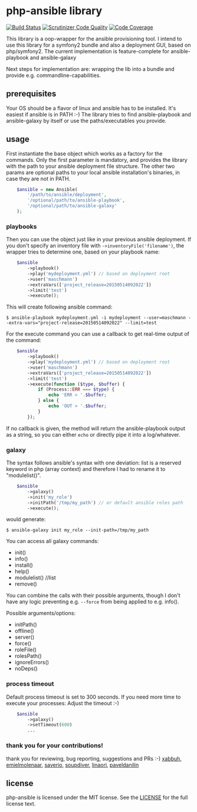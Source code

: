 # php-ansible library
[![Build Status](https://travis-ci.org/maschmann/php-ansible.png?branch=master)](https://travis-ci.org/maschmann/php-ansible)
[![Scrutinizer Code Quality](https://scrutinizer-ci.com/g/maschmann/php-ansible/badges/quality-score.png?b=master)](https://scrutinizer-ci.com/g/maschmann/php-ansible/?branch=master)
[![Code Coverage](https://scrutinizer-ci.com/g/maschmann/php-ansible/badges/coverage.png?b=master)](https://scrutinizer-ci.com/g/maschmann/php-ansible/?branch=master)

This library is a oop-wrapper for the ansible provisioning tool.
I intend to use this library for a symfony2 bundle and also a deployment GUI, based on php/symfony2.
The current implementation is feature-complete for ansible-playbook and ansible-galaxy

Next steps for implementation are: wrapping the lib into a bundle and provide e.g. commandline-capabilities.

## prerequisites

Your OS should be a flavor of linux and ansible has to be installed. It's easiest if ansible is in PATH :-)
The library tries to find ansible-playbook and ansible-galaxy by itself or use the paths/executables you provide. 

## usage

First instantiate the base object which works as a factory for the commands.
Only the first parameter is mandatory, and provides the library with the path to your ansible deployment file structure. The other two params are optional paths to your local ansible installation's binaries, in case they are not in PATH.

```php
    $ansible = new Ansible(
        '/path/to/ansible/deployment',
        '/optional/path/to/ansible-playbook',
        '/optional/path/to/ansible-galaxy'
    );
```

### playbooks

Then you can use the object just like in your previous ansible deployment.
If you don't specify an inventory file with ```->inventoryFile('filename')```, the wrapper tries to determine one, based on your playbook name: 

```php
    $ansible
        ->playbook()
        ->play('mydeployment.yml') // based on deployment root 
        ->user('maschmann')
        ->extraVars(['project_release=20150514092022'])
        ->limit('test')
        ->execute();
```

This will create following ansible command:

```
$ ansible-playbook mydeployment.yml -i mydeployment --user=maschmann --extra-vars="project-release=20150514092022" --limit=test
```


For the execute command you can use a callback to get real-time output of the command:

```php
    $ansible
        ->playbook()
        ->play('mydeployment.yml') // based on deployment root 
        ->user('maschmann')
        ->extraVars(['project_release=20150514092022'])
        ->limit('test')
        ->execute(function ($type, $buffer) {
            if (Process::ERR === $type) {
                echo 'ERR > '.$buffer;
            } else {
                echo 'OUT > '.$buffer;
            }
        });
```
If no callback is given, the method will return the ansible-playbook output as a string, so you can either ```echo``` or directly pipe it into a log/whatever.

### galaxy

The syntax follows ansible's syntax with one deviation: list is a reserved keyword in php (array context) and
therefore I had to rename it to "modulelist()".

```php
    $ansible
        ->galaxy()
        ->init('my_role')
        ->initPath('/tmp/my_path') // or default ansible roles path
        ->execute();
```
would generate:

```
$ ansible-galaxy init my_role --init-path=/tmp/my_path
```

You can access all galaxy commands:

 * init()
 * info()
 * install()
 * help()
 * modulelist() //list
 * remove()

You can combine the calls with their possible arguments, though I don't have any logic preventing e.g. ```--force``` from being applied to e.g. info().

Possible arguments/options:

 * initPath()
 * offline()
 * server()
 * force()
 * roleFile()
 * rolesPath()
 * ignoreErrors()
 * noDeps()

### process timeout
Default process timeout is set to 300 seconds. If you need more time to execute your processes: Adjust the timeout :-) 

```php
    $ansible
        ->galaxy()
        ->setTimeout(600)
        ...
```

### thank you for your contributions!
thank you for reviewing, bug reporting, suggestions and PRs :-)
[xabbuh](https://github.com/xabbuh), [emielmolenaar](https://github.com/emielmolenaar), [saverio](https://github.com/saverio), [soupdiver](https://github.com/soupdiver), [linaori](https://github.com/linaori), [paveldanilin](https://github.com/paveldanilin)

license
----

php-ansible is licensed under the MIT license. See the [LICENSE](LICENSE) for the full license text.
